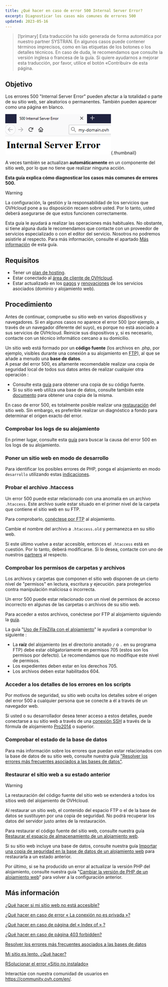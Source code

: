 ```yaml
---
title: ¿Qué hacer en caso de error 500 Internal Server Error?
excerpt: Diagnosticar los casos más comunes de errores 500
updated: 2023-05-16
---
```


> [!primary]
> Esta traducción ha sido generada de forma automática por nuestro partner SYSTRAN. En algunos casos puede contener términos imprecisos, como en las etiquetas de los botones o los detalles técnicos. En caso de duda, le recomendamos que consulte la versión inglesa o francesa de la guía. Si quiere ayudarnos a mejorar esta traducción, por favor, utilice el botón «Contribuir» de esta página.
>

## Objetivo

Los errores 500 "Internal Server Error" pueden afectar a la totalidad o parte de su sitio web, ser aleatorios o permanentes. También pueden aparecer como una página en blanco.

![error500](images/error-500-2.png){.thumbnail}

A veces también se actualizan **automáticamente** en un componente del sitio web, por lo que no tiene que realizar ninguna acción.

**Esta guía explica cómo diagnosticar los casos más comunes de errores 500.**

> [!warning]
>
> La configuración, la gestión y la responsabilidad de los servicios que OVHcloud pone a su disposición recaen sobre usted. Por lo tanto, usted deberá asegurarse de que estos funcionen correctamente.
>
> Esta guía le ayudará a realizar las operaciones más habituales. No obstante, si tiene alguna duda le recomendamos que contacte con un proveedor de servicios especializado o con el editor del servicio. Nosotros no podremos asistirle al respecto. Para más información, consulte el apartado [Más información](#gofurther) de esta guía.
>


## Requisitos

- Tener un [plan de hosting](https://www.ovhcloud.com/es-es/web-hosting/).
- Estar conectado al [área de cliente de OVHcloud](https://www.ovh.com/auth/?action=gotomanager&from=https://www.ovh.es/&ovhSubsidiary=es).
- Estar actualizado en los [pagos](/pages/account_and_service_management/managing_billing_payments_and_services/invoice_management#pay-bills) y [renovaciones](/pages/account_and_service_management/managing_billing_payments_and_services/how_to_use_automatic_renewal#renewal-management) de los servicios asociados (dominio y alojamiento web).

## Procedimiento

Antes de continuar, compruebe su sitio web en varios dispositivos y navegadores. Si en algunos casos no aparece el error 500 (por ejemplo, a través de un navegador diferente del suyo), es porque no está asociado a sus servicios de OVHcloud. Reinicie sus dispositivos y, si es necesario, contacte con un técnico informático cercano a su domicilio.

Un sitio web está formado por un **código fuente** (los archivos en .php, por ejemplo, visibles durante una conexión a su alojamiento en [FTP](/pages/web_cloud/web_hosting/ftp_connection)), al que se añade a menudo una **base de datos**.
<br>A pesar del error 500, es altamente recomendable realizar una copia de seguridad local de todos sus datos antes de realizar cualquier otra operación :

- Consulte esta [guía](/pages/web_cloud/web_hosting/ftp_filezilla_user_guide) para obtener una copia de su código fuente.
- Si su sitio web utiliza una base de datos, consulte también este [documento](/pages/web_cloud/web_hosting/sql_database_export) para obtener una copia de la misma.

En caso de error 500, es totalmente posible realizar una [restauración](#restore) del sitio web. Sin embargo, es preferible realizar un diagnóstico a fondo para determinar el origen exacto del error.

### Comprobar los logs de su alojamiento

En primer lugar, consulte esta [guía](/pages/web_cloud/web_hosting/logs_and_statistics) para buscar la causa del error 500 en los logs de su alojamiento.

### Poner un sitio web en modo de desarrollo

Para identificar los posibles errores de PHP, ponga el alojamiento en modo `desarrollo` utilizando estas [indicaciones](/pages/web_cloud/web_hosting/ovhconfig_modify_system_runtime#2-comprobar-la-configuracion-del-alojamiento-web).

### Probar el archivo .htaccess

Un error 500 puede estar relacionado con una anomalía en un archivo `.htaccess`. Este archivo suele estar situado en el primer nivel de la carpeta que contiene el sitio web en su FTP.

Para comprobarlo, [conéctese por FTP](/pages/web_cloud/web_hosting/ftp_connection) al alojamiento.

Cambie el nombre del archivo a `.htaccess.old` y permanezca en su sitio web.

Si este último vuelve a estar accesible, entonces el `.htaccess` está en cuestión. Por lo tanto, deberá modificarse. Si lo desea, contacte con uno de nuestros [partners](https://partner.ovhcloud.com/es-es/directory/) al respecto.

### Comprobar los permisos de carpetas y archivos

Los archivos y carpetas que componen el sitio web disponen de un cierto nivel de "permisos" en lectura, escritura y ejecución. para protegerlos contra manipulación maliciosa o incorrecta.

Un error 500 puede estar relacionado con un nivel de permisos de acceso incorrecto en algunas de las carpetas o archivos de su sitio web.

Para acceder a estos archivos, conéctese por FTP al alojamiento siguiendo la [guía](/pages/web_cloud/web_hosting/ftp_connection).

La guía "[Uso de FileZilla con el alojamiento](/pages/web_cloud/web_hosting/ftp_filezilla_user_guide#permisos-de-los-archivos-y-carpetas)" le ayudará a comprobar lo siguiente :

- La **raíz** del alojamiento (es el directorio anotado `/` o `.` en su programa FTP) debe estar obligatoriamente en permisos 705 (estos son los permisos por defecto). Le recomendamos que no modifique este nivel de permisos.
- Los expedientes deben estar en los derechos 705.
- Los archivos deben estar habilitados 604.

### Acceder a los detalles de los errores en los scripts

Por motivos de seguridad, su sitio web oculta los detalles sobre el origen del error 500 a cualquier persona que se conecte a él a través de un navegador web.

Si usted o su desarrollador desea tener acceso a estos detalles, puede conectarse a su sitio web a través de una [conexión SSH](/pages/web_cloud/web_hosting/ssh_on_webhosting) a través de la fórmula de alojamiento [Pro2014](https://www.ovhcloud.com/es-es/web-hosting/professional-offer/) o superior.

### Comprobar el estado de la base de datos

Para más información sobre los errores que puedan estar relacionados con la base de datos de su sitio web, consulte nuestra guía ["Resolver los errores más frecuentes asociados a las bases de datos"](/pages/web_cloud/web_hosting/diagnosis_database_errors).

### Restaurar el sitio web a su estado anterior <a name="restore"></a>

> [!warning]
>
> La restauración del código fuente del sitio web se extenderá a todos los sitios web del alojamiento de OVHcloud.
> 
> Al restaurar un sitio web, el contenido del espacio FTP o el de la base de datos se sustituyen por una copia de seguridad. No podrá recuperar los datos del servidor justo antes de la restauración.
>

Para restaurar el código fuente del sitio web, consulte nuestra guía [Restaurar el espacio de almacenamiento de un alojamiento web](/pages/web_cloud/web_hosting/ftp_save_and_backup).

Si su sitio web incluye una base de datos, consulte nuestra guía [Importar una copia de seguridad en la base de datos de un alojamiento web](/pages/web_cloud/web_hosting/sql_importing_mysql_database#restaurar-una-copia-de-seguridad-desde-el-area-de-cliente) para restaurarla a un estado anterior.

Por último, si se ha producido un error al actualizar la versión PHP del alojamiento, consulte nuestra guía "[Cambiar la versión de PHP de un alojamiento web](/pages/web_cloud/web_hosting/php_configure_php_on_your_web_hosting_2014)" para volver a la configuración anterior.


## Más información <a name="gofurther"></a>

[¿Qué hacer si mi sitio web no está accesible?](/pages/web_cloud/web_hosting/diagnostic-website-not-accessible)

[¿Qué hacer en caso de error « La conexión no es privada »?](/pages/web_cloud/web_hosting/diagnostic-not-secured)

[¿Qué hacer en caso de página del « Index of » ?](/pages/web_cloud/web_hosting/diagnostic-index-of)

[¿Qué hacer en caso de página 403 forbidden?](/pages/web_cloud/web_hosting/diagnostic_403_forbidden)

[Resolver los errores más frecuentes asociados a las bases de datos](/pages/web_cloud/web_hosting/diagnosis_database_errors)

[Mi sitio es lento. ¿Qué hacer?](/pages/web_cloud/web_hosting/diagnostic_slownesses)

[RSolucionar el error «Sitio no instalado»](/pages/web_cloud/web_hosting/multisites_website_not_installed)

Interactúe con nuestra comunidad de usuarios en <https://community.ovh.com/en/>.
